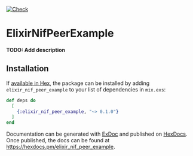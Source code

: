 [![Check](https://github.com/rudebono/elixir-nif-peer-example/actions/workflows/check.yml/badge.svg)](https://github.com/rudebono/elixir-nif-peer-example/actions/workflows/check.yml)

# ElixirNifPeerExample

**TODO: Add description**

## Installation

If [available in Hex](https://hex.pm/docs/publish), the package can be installed
by adding `elixir_nif_peer_example` to your list of dependencies in `mix.exs`:

```elixir
def deps do
  [
    {:elixir_nif_peer_example, "~> 0.1.0"}
  ]
end
```

Documentation can be generated with [ExDoc](https://github.com/elixir-lang/ex_doc)
and published on [HexDocs](https://hexdocs.pm). Once published, the docs can
be found at <https://hexdocs.pm/elixir_nif_peer_example>.

